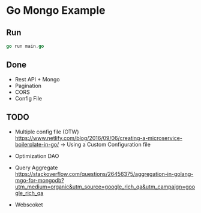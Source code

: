 # Go Mongo Example

## Run
```go
go run main.go
```

## Done
- Rest API + Mongo
- Pagination
- CORS
- Config File

## TODO
- Multiple config file (OTW)
https://www.netlify.com/blog/2016/09/06/creating-a-microservice-boilerplate-in-go/ -> Using a Custom Configuration file

- Optimization DAO

- Query Aggregate
https://stackoverflow.com/questions/26456375/aggregation-in-golang-mgo-for-mongodb?utm_medium=organic&utm_source=google_rich_qa&utm_campaign=google_rich_qa

- Webscoket

